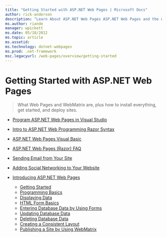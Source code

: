 ```yaml
---
title: "Getting Started with ASP.NET Web Pages | Microsoft Docs"
author: rick-anderson
description: "Learn About ASP.NET Web Pages ASP.NET Web Pages and the new Razor syntax provide a fast, approachable, and lightweight way to combine server code with HTML t..."
ms.author: riande
manager: wpickett
ms.date: 05/18/2012
ms.topic: article
ms.assetid: 
ms.technology: dotnet-webpages
ms.prod: .net-framework
msc.legacyurl: /web-pages/overview/getting-started
---
```

Getting Started with ASP.NET Web Pages
====================
> What Web Pages and WebMatrix are, plus how to install everything, get started, and deploy sites.


- [Program ASP.NET Web Pages in Visual Studio](program-asp-net-web-pages-in-visual-studio.md)
- [Intro to ASP.NET Web Programming Razor Syntax](introducing-razor-syntax-c.md)
- [ASP.NET Web Pages Visual Basic](introducing-razor-syntax-vb.md)
- [ASP.NET Web Pages (Razor) FAQ](aspnet-web-pages-razor-faq.md)
- [Sending Email from Your Site](11-adding-email-to-your-web-site.md)
- [Adding Social Networking to Your Website](13-adding-social-networking-to-your-web-site.md)
- [Introducing ASP.NET Web Pages](introducing-aspnet-web-pages-2/index.md)

    - [Getting Started](introducing-aspnet-web-pages-2/getting-started.md)
    - [Programming Basics](introducing-aspnet-web-pages-2/intro-to-web-pages-programming.md)
    - [Displaying Data](introducing-aspnet-web-pages-2/displaying-data.md)
    - [HTML Form Basics](introducing-aspnet-web-pages-2/form-basics.md)
    - [Entering Database Data by Using Forms](introducing-aspnet-web-pages-2/entering-data.md)
    - [Updating Database Data](introducing-aspnet-web-pages-2/updating-data.md)
    - [Deleting Database Data](introducing-aspnet-web-pages-2/deleting-data.md)
    - [Creating a Consistent Layout](introducing-aspnet-web-pages-2/layouts.md)
    - [Publishing a Site by Using WebMatrix](introducing-aspnet-web-pages-2/publishing.md)